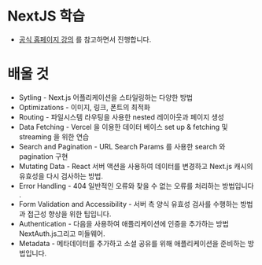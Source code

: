 # NextJS 학습

* [공식 홈페이지 강의](https://nextjs.org/learn) 를 참고하면서 진행합니다.

# 배울 것

* Sytling - Next.js 어플리케이션을 스타일링하는 다양한 방법
* Optimizations - 이미지, 링크, 폰트의 최적화
* Routing - 파일시스템 라우팅을 사용한 nested 레이아웃과 페이지 생성
* Data Fetching - Vercel 을 이용한 데이터 베이스 set up & fetching 및 streaming 을 위한 연습
* Search and Pagination - URL Search Params 를 사용한 search 와 pagination 구현
* Mutating Data - React 서버 액션을 사용하여 데이터를 변경하고 Next.js 캐시의 유효성을 다시 검사하는 방법.
* Error Handling - 404 일반적인 오류와 찾을 수 없는 오류를 처리하는 방법입니다 .
* Form Validation and Accessibility - 서버 측 양식 유효성 검사를 수행하는 방법과 접근성 향상을 위한 팁입니다.
* Authentication - 다음을 사용하여 애플리케이션에 인증을 추가하는 방법NextAuth.js그리고 미들웨어.
* Metadata - 메타데이터를 추가하고 소셜 공유를 위해 애플리케이션을 준비하는 방법입니다.